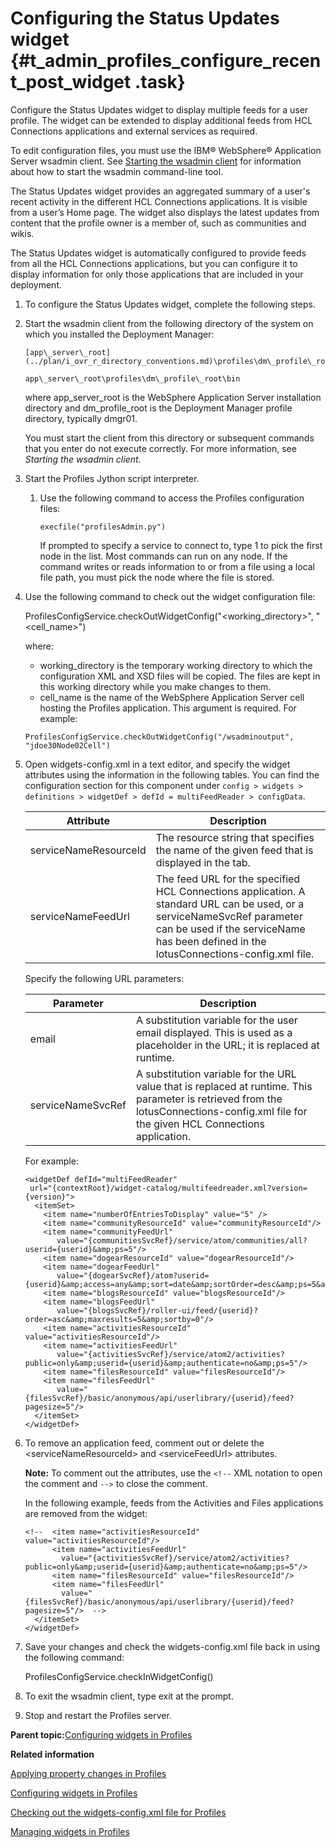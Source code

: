# Configuring the Status Updates widget {#t_admin_profiles_configure_recent_post_widget .task}

Configure the Status Updates widget to display multiple feeds for a user profile. The widget can be extended to display additional feeds from HCL Connections applications and external services as required.

To edit configuration files, you must use the IBM® WebSphere® Application Server wsadmin client. See [Starting the wsadmin client](t_admin_wsadmin_starting.md) for information about how to start the wsadmin command-line tool.

The Status Updates widget provides an aggregated summary of a user's recent activity in the different HCL Connections applications. It is visible from a user’s Home page. The widget also displays the latest updates from content that the profile owner is a member of, such as communities and wikis.

The Status Updates widget is automatically configured to provide feeds from all the HCL Connections applications, but you can configure it to display information for only those applications that are included in your deployment.

1.  To configure the Status Updates widget, complete the following steps.
2.  Start the wsadmin client from the following directory of the system on which you installed the Deployment Manager:

    ```
    [app\_server\_root](../plan/i_ovr_r_directory_conventions.md)\profiles\dm\_profile\_root\bin
    ```

    ```
    app\_server\_root\profiles\dm\_profile\_root\bin
    ```

    where app\_server\_root is the WebSphere Application Server installation directory and dm\_profile\_root is the Deployment Manager profile directory, typically dmgr01.

    You must start the client from this directory or subsequent commands that you enter do not execute correctly. For more information, see *Starting the wsadmin client*.

3.  Start the Profiles Jython script interpreter.

    1.  Use the following command to access the Profiles configuration files:

        ```
        execfile("profilesAdmin.py")
        ```

        If prompted to specify a service to connect to, type 1 to pick the first node in the list. Most commands can run on any node. If the command writes or reads information to or from a file using a local file path, you must pick the node where the file is stored.

4.  Use the following command to check out the widget configuration file:

    ProfilesConfigService.checkOutWidgetConfig\("<working\_directory\>", "<cell\_name\>"\)

    where:

    -   working\_directory is the temporary working directory to which the configuration XML and XSD files will be copied. The files are kept in this working directory while you make changes to them.
    -   cell\_name is the name of the WebSphere Application Server cell hosting the Profiles application. This argument is required.
    For example:

    ```
    ProfilesConfigService.checkOutWidgetConfig("/wsadminoutput", "jdoe30Node02Cell")
    ```

5.  Open widgets-config.xml in a text editor, and specify the widget attributes using the information in the following tables. You can find the configuration section for this component under `config > widgets > definitions > widgetDef > defId = multiFeedReader > configData`.

    |Attribute|Description|
    |---------|-----------|
    |serviceNameResourceId|The resource string that specifies the name of the given feed that is displayed in the tab.|
    |serviceNameFeedUrl|The feed URL for the specified HCL Connections application. A standard URL can be used, or a serviceNameSvcRef parameter can be used if the serviceName has been defined in the lotusConnections-config.xml file.|

    Specify the following URL parameters:

    |Parameter|Description|
    |---------|-----------|
    |email|A substitution variable for the user email displayed. This is used as a placeholder in the URL; it is replaced at runtime.|
    |serviceNameSvcRef|A substitution variable for the URL value that is replaced at runtime. This parameter is retrieved from the lotusConnections-config.xml file for the given HCL Connections application.|

    For example:

    ```
    <widgetDef defId="multiFeedReader" 
     url="{contextRoot}/widget-catalog/multifeedreader.xml?version={version}">
      <itemSet>
        <item name="numberOfEntriesToDisplay" value="5" />
        <item name="communityResourceId" value="communityResourceId"/>
        <item name="communityFeedUrl" 
           value="{communitiesSvcRef}/service/atom/communities/all?userid={userid}&amp;ps=5"/>
        <item name="dogearResourceId" value="dogearResourceId"/>
        <item name="dogearFeedUrl" 
           value="{dogearSvcRef}/atom?userid={userid}&amp;access=any&amp;sort=date&amp;sortOrder=desc&amp;ps=5&amp;showFavIcon=true{appLangParam}"/>
        <item name="blogsResourceId" value="blogsResourceId"/>
        <item name="blogsFeedUrl" 
           value="{blogsSvcRef}/roller-ui/feed/{userid}?order=asc&amp;maxresults=5&amp;sortby=0"/>
        <item name="activitiesResourceId" value="activitiesResourceId"/>
        <item name="activitiesFeedUrl" 
           value="{activitiesSvcRef}/service/atom2/activities?public=only&amp;userid={userid}&amp;authenticate=no&amp;ps=5"/>
        <item name="filesResourceId" value="filesResourceId"/>
        <item name="filesFeedUrl" 
           value="{filesSvcRef}/basic/anonymous/api/userlibrary/{userid}/feed?pagesize=5"/>
      </itemSet>
    </widgetDef>
    ```

6.  To remove an application feed, comment out or delete the <serviceNameResourceId\> and <serviceFeedUrl\> attributes.

    **Note:** To comment out the attributes, use the `<!--` XML notation to open the comment and `-->` to close the comment.

    In the following example, feeds from the Activities and Files applications are removed from the widget:

    ```
    <!--  <item name="activitiesResourceId" value="activitiesResourceId"/>
          <item name="activitiesFeedUrl" 
            value="{activitiesSvcRef}/service/atom2/activities?public=only&amp;userid={userid}&amp;authenticate=no&amp;ps=5"/>                    
          <item name="filesResourceId" value="filesResourceId"/>
          <item name="filesFeedUrl" 
            value="{filesSvcRef}/basic/anonymous/api/userlibrary/{userid}/feed?pagesize=5"/>  -->
      </itemSet>
    </widgetDef>
    ```

7.  Save your changes and check the widgets-config.xml file back in using the following command:

    ProfilesConfigService.checkInWidgetConfig\(\)

8.  To exit the wsadmin client, type exit at the prompt.

9.  Stop and restart the Profiles server.


**Parent topic:**[Configuring widgets in Profiles](../admin/c_admin_profiles_configure_widgets.md)

**Related information**  


[Applying property changes in Profiles](../admin/t_admin_profiles_save_changes.md)

[Configuring widgets in Profiles](../admin/c_admin_profiles_configure_widgets.md)

[Checking out the widgets-config.xml file for Profiles](../admin/t_admin_profiles_use_widgets_config.md)

[Managing widgets in Profiles](../admin/t_admin_profiles_edit_widgets.md)

